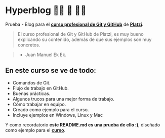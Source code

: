 # Hyperblog  👨‍💻 👾 👨‍💻 
Prueba - Blog para el [**curso profesional de Git y GitHub**](https://platzi.com/cursos/git-github/ "curso profesional de Git y GitHub") de [**Platzi**](https://platzi.com/ "Platzi").
>El curso profesional de Git y GitHub de Platzi, es muy bueno explicando su contenido, además de que sus ejemplos son muy concretos.

> -  Juan Manuel Ek Ek.

## En este curso se ve de todo:

* Comandos de Git.
* Flujo de trabajo en GitHub.
* Buenas prácticas.
* Algunos trucos para una mejor forma de trabajo.
* Cómo trabajar en equipo.
* Creado como ejemplo para el curso.
* Incluye ejemplos en Windows, Linux y Mac

Y como recordatorio **este README.md es una prueba de ello :)**, diseñado como ejemplo para el [**curso**](https://platzi.com/cursos/git-github/ "curso").

